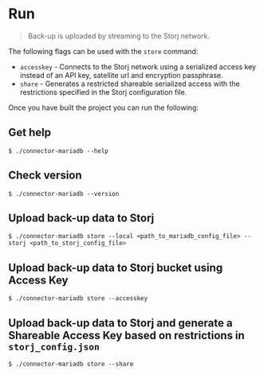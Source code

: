 # Run

> Back-up is uploaded by streaming to the Storj network.

The following flags can be used with the `store` command:

* `accesskey` - Connects to the Storj network using a serialized access key instead of an API key, satellite url and encryption passphrase.
* `share` - Generates a restricted shareable serialized access with the restrictions specified in the Storj configuration file.

Once you have built the project you can run the following:

## Get help

```
$ ./connector-mariadb --help
```

## Check version

```
$ ./connector-mariadb --version
```

## Upload back-up data to Storj

```
$ ./connector-mariadb store --local <path_to_mariadb_config_file> --storj <path_to_storj_config_file>
```

## Upload back-up data to Storj bucket using Access Key

```
$ ./connector-mariadb store --accesskey
```

## Upload back-up data to Storj and generate a Shareable Access Key based on restrictions in `storj_config.json`

```
$ ./connector-mariadb store --share
```
